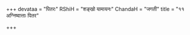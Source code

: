 +++
devataa = "पितरः"
RShiH = "शङ्खो यामायनः"
ChandaH = "जगती"
title = "११ अग्निष्वात्ताः पितर"

+++
